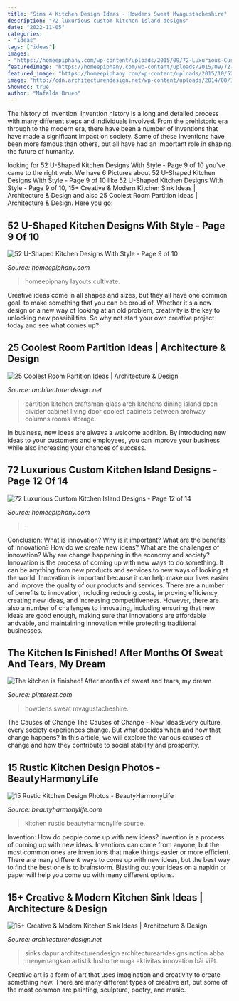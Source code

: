```yaml
---
title: "Sims 4 Kitchen Design Ideas - Howdens Sweat Mvagustacheshire"
description: "72 luxurious custom kitchen island designs"
date: "2022-11-05"
categories:
- "ideas"
tags: ["ideas"]
images:
- "https://homeepiphany.com/wp-content/uploads/2015/09/72-Luxurious-Custom-Kitchen-Island-Designs-59-681x1024.jpg"
featuredImage: "https://homeepiphany.com/wp-content/uploads/2015/09/72-Luxurious-Custom-Kitchen-Island-Designs-59-681x1024.jpg"
featured_image: "https://homeepiphany.com/wp-content/uploads/2015/10/52-U-Shaped-Kitchen-Designs-With-Style-45.jpg"
image: "http://cdn.architecturendesign.net/wp-content/uploads/2014/08/1446.jpg"
ShowToc: true
author: "Mafalda Bruen"
---
```



The history of invention:
Invention history is a long and detailed process with many different steps and individuals involved. From the prehistoric era through to the modern era, there have been a number of inventions that have made a significant impact on society. Some of these inventions have been more famous than others, but all have had an important role in shaping the future of humanity.

	

		
looking for 52 U-Shaped Kitchen Designs With Style - Page 9 of 10 you've came to the right web. We have 6 Pictures about 52 U-Shaped Kitchen Designs With Style - Page 9 of 10 like 52 U-Shaped Kitchen Designs With Style - Page 9 of 10, 15+ Creative &amp; Modern Kitchen Sink Ideas | Architecture &amp; Design and also 25 Coolest Room Partition Ideas | Architecture &amp; Design. Here you go:
		
    
## 52 U-Shaped Kitchen Designs With Style - Page 9 Of 10

<img loading=lazy src="https://homeepiphany.com/wp-content/uploads/2015/10/52-U-Shaped-Kitchen-Designs-With-Style-45.jpg" onerror="this.onerror=null;this.src='https://tse2.mm.bing.net/th?id=OIP.S9od4k8olksARr1MobpJ6wHaFj&amp;pid=15.1';" alt="52 U-Shaped Kitchen Designs With Style - Page 9 of 10">

_Source: homeepiphany.com_

>homeepiphany layouts cultivate. 

	

Creative ideas come in all shapes and sizes, but they all have one common goal: to make something that you can be proud of. Whether it's a new design or a new way of looking at an old problem, creativity is the key to unlocking new possibilities. So why not start your own creative project today and see what comes up?

    
## 25 Coolest Room Partition Ideas | Architecture &amp; Design

<img loading=lazy src="http://cdn.architecturendesign.net/wp-content/uploads/2014/08/1446.jpg" onerror="this.onerror=null;this.src='https://tse1.mm.bing.net/th?id=OIP.6iDV5z49ztLLQfWfhoEl0AHaJV&amp;pid=15.1';" alt="25 Coolest Room Partition Ideas | Architecture &amp; Design">

_Source: architecturendesign.net_

>partition kitchen craftsman glass arch kitchens dining island open divider cabinet living door coolest cabinets between archway columns rooms storage. 

	

In business, new ideas are always a welcome addition. By introducing new ideas to your customers and employees, you can improve your business while also increasing your chances of success.

    
## 72 Luxurious Custom Kitchen Island Designs - Page 12 Of 14

<img loading=lazy src="https://homeepiphany.com/wp-content/uploads/2015/09/72-Luxurious-Custom-Kitchen-Island-Designs-59-681x1024.jpg" onerror="this.onerror=null;this.src='https://tse3.mm.bing.net/th?id=OIP.s3UFKmojRXTkWzeBHP2QJgHaLI&amp;pid=15.1';" alt="72 Luxurious Custom Kitchen Island Designs - Page 12 of 14">

_Source: homeepiphany.com_

>. 

	

Conclusion: What is innovation? Why is it important? What are the benefits of innovation? How do we create new ideas? What are the challenges of innovation? Why are change happening in the economy and society?
Innovation is the process of coming up with new ways to do something. It can be anything from new products and services to new ways of looking at the world. Innovation is important because it can help make our lives easier and improve the quality of our products and services. There are a number of benefits to innovation, including reducing costs, improving efficiency, creating new ideas, and increasing competitiveness. However, there are also a number of challenges to innovating, including ensuring that new ideas are good enough, making sure that innovations are affordable andvable, and maintaining innovation while protecting traditional businesses.

    
## The Kitchen Is Finished! After Months Of Sweat And Tears, My Dream

<img loading=lazy src="https://i.pinimg.com/736x/64/72/68/6472687ca1d824153ba2729327ebf08b.jpg" onerror="this.onerror=null;this.src='https://tse2.mm.bing.net/th?id=OIP.6gmWbj1MGqE3_NnSmtKJxQHaJ3&amp;pid=15.1';" alt="The kitchen is finished! After months of sweat and tears, my dream">

_Source: pinterest.com_

>howdens sweat mvagustacheshire. 

	

The Causes of Change
The Causes of Change - New IdeasEvery culture, every society experiences change. But what decides when and how that change happens? In this article, we will explore the various causes of change and how they contribute to social stability and prosperity.

    
## 15 Rustic Kitchen Design Photos - BeautyHarmonyLife

<img loading=lazy src="https://beautyharmonylife.com/wp-content/uploads/2013/11/003-beartooth-foothills-residence-montana-reclaimed-lumber.jpg" onerror="this.onerror=null;this.src='https://tse2.mm.bing.net/th?id=OIP.LSd75o39CZyT05q1KteJ_AHaLE&amp;pid=15.1';" alt="15 Rustic Kitchen Design Photos - BeautyHarmonyLife">

_Source: beautyharmonylife.com_

>kitchen rustic beautyharmonylife source. 

	

Invention: How do people come up with new ideas?
Invention is a process of coming up with new ideas. Inventions can come from anyone, but the most common ones are inventions that make things easier or more efficient. There are many different ways to come up with new ideas, but the best way to find the best one is to brainstorm. Blasting out your ideas on a napkin or paper will help you come up with many different options.

    
## 15+ Creative &amp; Modern Kitchen Sink Ideas | Architecture &amp; Design

<img loading=lazy src="https://cdn.architecturendesign.net/wp-content/uploads/2015/08/AD-Creative-Modern-Kitchen-Sink-Ideas-13.jpg" onerror="this.onerror=null;this.src='https://tse2.mm.bing.net/th?id=OIP.TeNRZ36g-lYVAwcp_E54awHaFj&amp;pid=15.1';" alt="15+ Creative &amp; Modern Kitchen Sink Ideas | Architecture &amp; Design">

_Source: architecturendesign.net_

>sinks dapur architecturendesign architectureartdesigns notion abba menyenangkan artistik lushome nuga aktivitas innovation bài viết. 

	

Creative art is a form of art that uses imagination and creativity to create something new. There are many different types of creative art, but some of the most common are painting, sculpture, poetry, and music.

